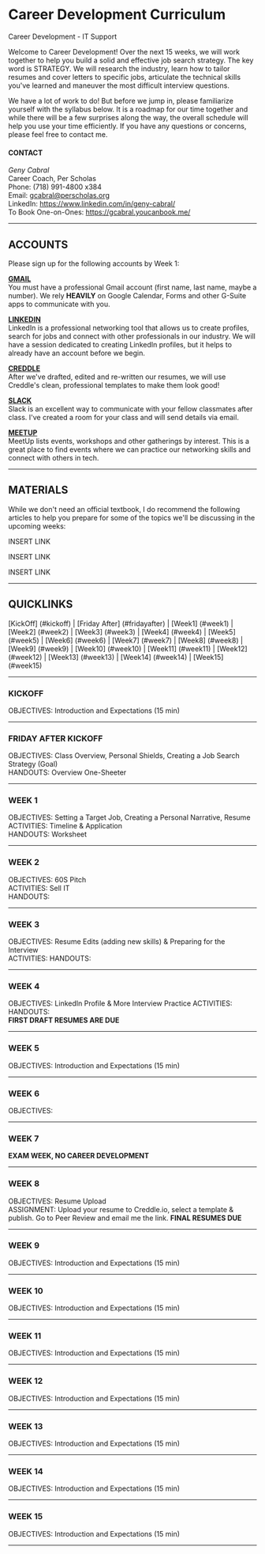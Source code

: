 # Career Development Curriculum  

Career Development - IT Support  

Welcome to Career Development! Over the next 15 weeks, we will work together to help you build a solid and effective job search strategy. The key word is STRATEGY. We will research the industry, learn how to tailor resumes and cover letters to specific jobs, articulate the technical skills you've learned and maneuver the most difficult interview questions.  

We have a lot of work to do! But before we jump in, please familiarize yourself with the syllabus below. It is a roadmap for our time together and while there will be a few surprises along the way, the overall schedule will help you use your time efficiently. If you have any questions or concerns, please feel free to contact me.  

#### CONTACT  
<i>Geny Cabral</i>  
Career Coach, Per Scholas  
Phone: (718) 991-4800 x384  
Email: gcabral@perscholas.org  
LinkedIn: https://www.linkedin.com/in/geny-cabral/  
To Book One-on-Ones: https://gcabral.youcanbook.me/
***
## ACCOUNTS
Please sign up for the following accounts by Week 1:  

<b><a href="https://mail.google.com">GMAIL</a></b>  
You must have a professional Gmail account (first name, last name, maybe a number). We rely <b>HEAVILY</b> on Google Calendar, Forms and other G-Suite apps to communicate with you.  
  

<b><a href="https://www.linkedin.com/">LINKEDIN</a></b>  
LinkedIn is a professional networking tool that allows us to create profiles, search for jobs and connect with other professionals in our industry. We will have a session dedicated to creating LinkedIn profiles, but it helps to already have an account before we begin.  
  
  
<b><a href="http://creddle.io/">CREDDLE</a></b>  
After we've drafted, edited and re-written our resumes, we will use Creddle's clean, professional templates to make them look good!  
  
  
<b><a href="https://slack.com">SLACK</a></b>  
Slack is an excellent way to communicate with your fellow classmates after class. I've created a room for your class and will send details via email.  
  
  
<b><a href="https://www.meetup.com/">MEETUP</a></b>  
MeetUp lists events, workshops and other gatherings by interest. This is a great place to find events where we can practice our networking skills and connect with others in tech.  

***
## MATERIALS
 While we don't need an official textbook, I do recommend the following articles to help you prepare for some of the topics we'll be   discussing in the upcoming weeks:  
   
   
INSERT LINK  

INSERT LINK  
  
INSERT LINK  

***
## QUICKLINKS
  [KickOff] (#kickoff) |
  [Friday After] (#fridayafter) |
  [Week1] (#week1) |
  [Week2] (#week2) |
  [Week3] (#week3) |
  [Week4] (#week4) |
  [Week5] (#week5) |
  [Week6] (#week6) |
  [Week7] (#week7) |
  [Week8] (#week8) |
  [Week9] (#week9) |
  [Week10] (#week10) |
  [Week11] (#week11) |
  [Week12] (#week12) |
  [Week13] (#week13) |
  [Week14] (#week14) |
  [Week15] (#week15)  
    
    
***
### <a name=""></a>KICKOFF
OBJECTIVES: Introduction and Expectations (15 min)  
  
***  
### <a name=""></a>FRIDAY AFTER KICKOFF  
OBJECTIVES: Class Overview, Personal Shields, Creating a Job Search Strategy (Goal)  
HANDOUTS: Overview One-Sheeter  
***
### <a name=""></a>WEEK 1
OBJECTIVES: Setting a Target Job, Creating a Personal Narrative, Resume  
ACTIVITIES: Timeline & Application  
HANDOUTS: Worksheet

  
***
### <a name=""></a>WEEK 2
OBJECTIVES: 60S Pitch  
ACTIVITIES: Sell IT  
HANDOUTS: 
  
***  
### <a name=""></a>WEEK 3
OBJECTIVES: Resume Edits (adding new skills) & Preparing for the Interview  
ACTIVITIES: 
HANDOUTS: 
  
***  
### <a name=""></a>WEEK 4
OBJECTIVES:  LinkedIn Profile & More Interview Practice
ACTIVITIES:  
HANDOUTS:  
**FIRST DRAFT RESUMES ARE DUE**
  
***  
### <a name=""></a>WEEK 5
OBJECTIVES: Introduction and Expectations (15 min)  
  
***  
### <a name=""></a>WEEK 6
OBJECTIVES:   
  
***  
### <a name=""></a>WEEK 7
**EXAM WEEK, NO CAREER DEVELOPMENT**
  
***  
### <a name="week8"></a>WEEK 8
OBJECTIVES: Resume Upload  
ASSIGNMENT: Upload your resume to Creddle.io, select a template & publish. Go to Peer Review and email me the link.
**FINAL RESUMES DUE**
  
***  
### <a name=""></a>WEEK 9
OBJECTIVES: Introduction and Expectations (15 min)  
  
***  
### <a name=""></a>WEEK 10
OBJECTIVES: Introduction and Expectations (15 min)  
  
***  
### <a name=""></a>WEEK 11
OBJECTIVES: Introduction and Expectations (15 min)  
  
***  
### <a name=""></a>WEEK 12
OBJECTIVES: Introduction and Expectations (15 min)  
  
***  
### <a name=""></a>WEEK 13
OBJECTIVES: Introduction and Expectations (15 min)  
  
***  
### <a name=""></a>WEEK 14
OBJECTIVES: Introduction and Expectations (15 min)  
  
***  
### <a name=""></a>WEEK 15
OBJECTIVES: Introduction and Expectations (15 min)  
  
***  
